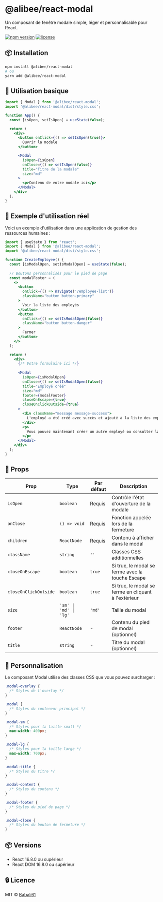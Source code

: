 # @alibee/react-modal

Un composant de fenêtre modale simple, léger et personnalisable pour React.

[![npm version](https://img.shields.io/npm/v/@alibee/react-modal.svg)](https://www.npmjs.com/package/@alibee/react-modal)
[![license](https://img.shields.io/npm/l/@alibee/react-modal.svg)](https://github.com/Babali61/react-modal/blob/main/LICENSE)

## 📦 Installation

```bash
npm install @alibee/react-modal
# ou
yarn add @alibee/react-modal
```

## 🔧 Utilisation basique

```jsx
import { Modal } from '@alibee/react-modal';
import '@alibee/react-modal/dist/style.css';

function App() {
  const [isOpen, setIsOpen] = useState(false);

  return (
    <div>
      <button onClick={() => setIsOpen(true)}>
        Ouvrir la modale
      </button>

      <Modal
        isOpen={isOpen}
        onClose={() => setIsOpen(false)}
        title="Titre de la modale"
        size="md"
      >
        <p>Contenu de votre modale ici</p>
      </Modal>
    </div>
  );
}
```

## 🎯 Exemple d'utilisation réel

Voici un exemple d'utilisation dans une application de gestion des ressources humaines :

```jsx
import { useState } from 'react';
import { Modal } from '@alibee/react-modal';
import '@alibee/react-modal/dist/style.css';

function CreateEmployee() {
  const [isModalOpen, setIsModalOpen] = useState(false);
  
  // Boutons personnalisés pour le pied de page
  const modalFooter = (
    <>
      <button 
        onClick={() => navigate('/employee-list')}
        className="button button-primary"
      >
        Voir la liste des employés
      </button>
      <button 
        onClick={() => setIsModalOpen(false)}
        className="button button-danger"
      >
        Fermer
      </button>
    </>
  );

  return (
    <div>
      {/* Votre formulaire ici */}
      
      <Modal 
        isOpen={isModalOpen} 
        onClose={() => setIsModalOpen(false)}
        title="Employé créé"
        size="md"
        footer={modalFooter}
        closeOnEscape={true}
        closeOnClickOutside={true}
      >
        <div className="message message-success">
          L'employé a été créé avec succès et ajouté à la liste des employés.
        </div>
        <p>
          Vous pouvez maintenant créer un autre employé ou consulter la liste des employés existants à l'aide des boutons ci-dessous.
        </p>
      </Modal>
    </div>
  );
}
```

## 🎨 Props

| Prop | Type | Par défaut | Description |
|------|------|------------|-------------|
| `isOpen` | `boolean` | Requis | Contrôle l'état d'ouverture de la modale |
| `onClose` | `() => void` | Requis | Fonction appelée lors de la fermeture |
| `children` | `ReactNode` | Requis | Contenu à afficher dans le modal |
| `className` | `string` | `''` | Classes CSS additionnelles |
| `closeOnEscape` | `boolean` | `true` | Si true, le modal se ferme avec la touche Escape |
| `closeOnClickOutside` | `boolean` | `true` | Si true, le modal se ferme en cliquant à l'extérieur |
| `size` | `'sm' \| 'md' \| 'lg'` | `'md'` | Taille du modal |
| `footer` | `ReactNode` | - | Contenu du pied de modal (optionnel) |
| `title` | `string` | - | Titre du modal (optionnel) |

## 🎨 Personnalisation

Le composant Modal utilise des classes CSS que vous pouvez surcharger :

```css
.modal-overlay {
  /* Styles de l'overlay */
}

.modal {
  /* Styles du conteneur principal */
}

.modal-sm {
  /* Styles pour la taille small */
  max-width: 400px;
}

.modal-lg {
  /* Styles pour la taille large */
  max-width: 700px;
}

.modal-title {
  /* Styles du titre */
}

.modal-content {
  /* Styles du contenu */
}

.modal-footer {
  /* Styles du pied de page */
}

.modal-close {
  /* Styles du bouton de fermeture */
}
```

## 📦 Versions

- React 16.8.0 ou supérieur
- React DOM 16.8.0 ou supérieur

## 🔒 Licence

MIT © [Babali61](https://github.com/Babali61) 